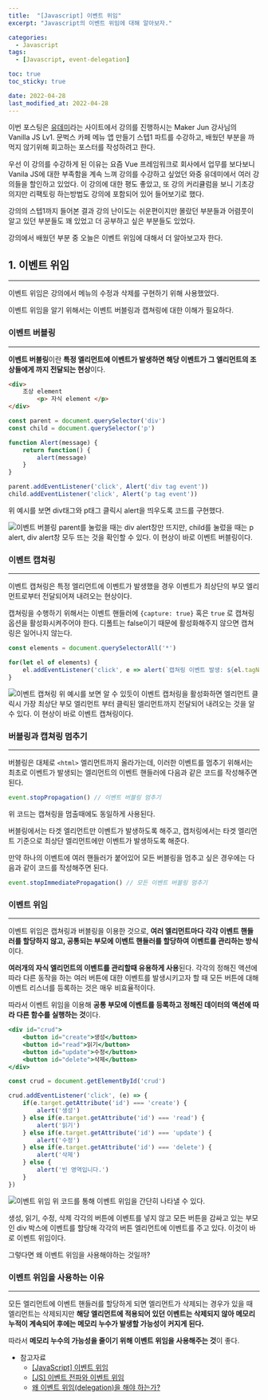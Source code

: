 ```yaml
---
title:  "[Javascript] 이벤트 위임"
excerpt: "Javascript의 이벤트 위임에 대해 알아보자."

categories:
  - Javascript
tags:
  - [Javascript, event-delegation]

toc: true
toc_sticky: true

date: 2022-04-28
last_modified_at: 2022-04-28
---
```


이번 포스팅은 [유데미](https://www.udemy.com/)라는 사이트에서 강의를 진행하시는 Maker Jun 강사님의 Vanilla JS Lv1. 문벅스 카페 메뉴 앱 만들기 스텝1 파트를 수강하고, 배웠던 부분을 까먹지 않기위해 회고하는 포스터를 작성하려고 한다.

우선 이 강의를 수강하게 된 이유는 요즘 Vue 프레임워크로 회사에서 업무를 보다보니 Vanila JS에 대한 부족함을 계속 느껴 강의를 수강하고 싶었던 와중 유데미에서 여러 강의들을 할인하고 있었다. 이 강의에 대한 평도 좋았고, 또 강의 커리큘럼을 보니 기초강의지만 리팩토링 하는방법도 강의에 포함되어 있어 들어보기로 했다.

강의의 스텝1까지 들어본 결과 강의 난이도는 쉬운편이지만 몰랐던 부분들과 어렴풋이 알고 있던 부분들도 꽤 있었고 더 공부하고 싶은 부분들도 있었다.

강의에서 배웠던 부분 중 오늘은 이벤트 위임에 대해서 더 알아보고자 한다.

## 1. 이벤트 위임

---

이벤트 위임은 강의에서 메뉴의 수정과 삭제를 구현하기 위해 사용했었다.

이벤트 위임을 알기 위해서는 이벤트 버블링과 캡쳐링에 대한 이해가 필요하다.

### 이벤트 버블링

---

**이벤트 버블링**이란 **특정 엘리먼트에 이벤트가 발생하면 해당 이벤트가 그 엘리먼트의 조상들에게 까지 전달되는 현상**이다.

```html
<div>
	조상 element
		<p> 자식 element </p>
</div>
```

```jsx
const parent = document.querySelector('div')
const child = document.querySelector('p')

function Alert(message) {
	return function() {
        alert(message)
    }
}

parent.addEventListener('click', Alert('div tag event'))
child.addEventListener('click', Alert('p tag event'))
```

위 예시를 보면 div태그와 p태그 클릭시 alert을 띄우도록 코드를 구현했다.

![이벤트 버블링](https://user-images.githubusercontent.com/71548623/164967315-3cbec0e4-fd28-4a2b-8881-bd04bdfd6284.gif)
parent를 눌렀을 때는 div alert창만 뜨지만, child를 눌렀을 때는 p alert, div alert창 모두 뜨는 것을 확인할 수 있다. 이 현상이 바로 이벤트 버블링이다.

### 이벤트 캡쳐링

---

이벤트 캡쳐링은 특정 엘리먼트에 이벤트가 발생했을 경우 이벤트가 최상단의 부모 엘리먼트로부터 전달되어져 내려오는 현상이다.

캡쳐링을 수행하기 위해서는 이벤트 핸들러에 `{capture: true}` 혹은 `true` 로 캡쳐링 옵션을 활성화시켜주어야 한다. 디폴트는 false이기 때문에 활성화해주지 않으면 캡쳐링은 일어나지 않는다.

```jsx
const elements = document.querySelectorAll('*')

for(let el of elements) {
    el.addEventListener('click', e => alert(`캡쳐링 이벤트 발생: ${el.tagName}`), true)
}
```

![이벤트 캡쳐링](https://user-images.githubusercontent.com/71548623/164967322-ab34d6f5-c532-4deb-a8c5-303619a409f2.gif)
위 예시를 보면 알 수 있듯이 이벤트 캡처링을 활성화하면 엘리먼트 클릭시 가장 최상단 부모 엘리먼트 부터 클릭된 엘리먼트까지 전달되어 내려오는 것을 알 수 있다. 이 현상이 바로 이벤트 캡쳐링이다.

### 버블링과 캡쳐링 멈추기

---

버블링은 대체로 `<html>` 엘리먼트까지 올라가는데, 이러한 이벤트를 멈추기 위해서는 최초로 이벤트가 발생되는 엘리먼트의 이벤트 핸들러에 다음과 같은 코드를 작성해주면 된다.

```jsx
event.stopPropagation() // 이벤트 버블링 멈추기
```

위 코드는 캡쳐링을 멈출때에도 동일하게 사용된다.

버블링에서는 타겟 엘리먼트만 이벤트가 발생하도록 해주고, 캡처링에서는 타겟 엘리먼트 기준으로 최상단 엘리먼트에만 이벤트가 발생하도록 해준다.

만약 하나의 이벤트에 여러 핸들러가 붙어있어 모든 버블링을 멈추고 싶은 경우에는 다음과 같이 코드를 작성해주면 된다.

```jsx
event.stopImmediatePropagation() // 모든 이벤트 버블링 멈추기
```

### 이벤트 위임

---

이벤트 위임은 캡쳐링과 버블링을 이용한 것으로, **여러 엘리먼트마다 각각 이벤트 핸들러를 할당하지 않고, 공통되는 부모에 이벤트 핸들러를 할당하여 이벤트를 관리하는 방식**이다.

**여러개의 자식 엘리먼트의 이벤트를 관리할때 유용하게 사용**된다. 각각의 정해진 액션에 따라 다른 동작을 하는 여러 버튼에 대한 이벤트를 발생시키고자 할 때 모든 버튼에 대해 이벤트 리스너를 등록하는 것은 매우 비효율적이다.

따라서 이벤트 위임을 이용해 **공통 부모에 이벤트를 등록하고 정해진 데이터의 액션에 따라 다른 함수를 실행하는 것**이다.

```jsx
<div id="crud">
    <button id="create">생성</button>
    <button id="read">읽기</button>
    <button id="update">수정</button>
    <button id="delete">삭제</button>
</div>
```

```jsx
const crud = document.getElementById('crud')

crud.addEventListener('click', (e) => {
    if(e.target.getAttribute('id') === 'create') {
        alert('생성')
    } else if(e.target.getAttribute('id') === 'read') {
        alert('읽기')
    } else if(e.target.getAttribute('id') === 'update') {
        alert('수정')
    } else if(e.target.getAttribute('id') === 'delete') {
        alert('삭제')
    } else {
        alert('빈 영역입니다.')
    }
})
```

![이벤트 위임](https://user-images.githubusercontent.com/71548623/164967321-76caf470-fdf2-4e27-9af5-5f4dc16e404d.gif)
위 코드를 통해 이벤트 위임을 간단히 나타낼 수 있다.

생성, 읽기, 수정, 삭제 각각의 버튼에 이벤트를 넣지 않고 모든 버튼을 감싸고 있는 부모인 div 박스에 이벤트를 할당해 각각의 버튼 엘리먼트에 이벤트를 주고 있다. 이것이 바로 이벤트 위임이다.

그렇다면 왜 이벤트 위임을 사용해야하는 것일까?

### 이벤트 위임을 사용하는 이유

---

모든 엘리먼트에 이벤트 핸들러를 할당하게 되면 엘리먼트가 삭제되는 경우가 있을 때 엘리먼트는 삭제되지만 **해당 엘리먼트에 적용되어 있던 이벤트는 삭제되지 않아 메모리 누적이 계속되어 후에는 메모리 누수가 발생할 가능성이 커지게 된다.**

따라서 **메모리 누수의 가능성을 줄이기 위해 이벤트 위임을 사용해주는 것**이 좋다.


- 참고자료
  - [[JavaScript] 이벤트 위임](https://velog.io/@moonheekim0118/JavaScript-%EC%9D%B4%EB%B2%A4%ED%8A%B8-%EB%B2%84%EB%B8%94%EB%A7%81)
  - [[JS] 이벤트 전파와 이벤트 위임](https://ingg.dev/event-delegation/)
  - [왜 이벤트 위임(delegation)을 해야 하는가?](https://ui.toast.com/weekly-pick/ko_20160826)
